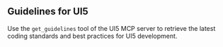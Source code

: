 ## Guidelines for UI5

Use the `get_guidelines` tool of the UI5 MCP server to retrieve the latest coding standards and best practices for UI5 development.
